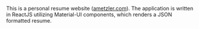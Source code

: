 This is a personal resume website ([ametzler.com](https://ametzler.com)). The application is written in ReactJS utilizing Material-UI components, which renders a JSON formatted resume.
